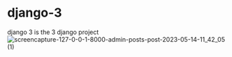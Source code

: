 # django-3
django 3 is the 3 django project
![screencapture-127-0-0-1-8000-admin-posts-post-2023-05-14-11_42_05 (1)](https://github.com/wisamosman/django-3/assets/121224893/efd4e453-b16a-461d-a7ac-03545185db6a)
